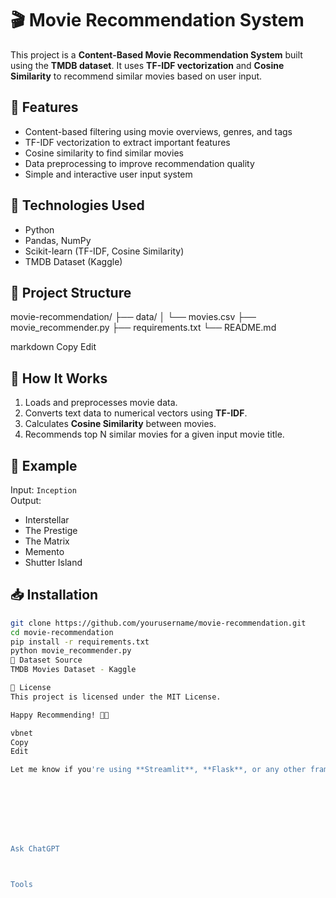# 🎬 Movie Recommendation System

This project is a **Content-Based Movie Recommendation System** built using the **TMDB dataset**. It uses **TF-IDF vectorization** and **Cosine Similarity** to recommend similar movies based on user input.

## 📌 Features

- Content-based filtering using movie overviews, genres, and tags
- TF-IDF vectorization to extract important features
- Cosine similarity to find similar movies
- Data preprocessing to improve recommendation quality
- Simple and interactive user input system

## 🧰 Technologies Used

- Python
- Pandas, NumPy
- Scikit-learn (TF-IDF, Cosine Similarity)
- TMDB Dataset (Kaggle)

## 📂 Project Structure

movie-recommendation/
├── data/
│ └── movies.csv
├── movie_recommender.py
├── requirements.txt
└── README.md

markdown
Copy
Edit

## 🚀 How It Works

1. Loads and preprocesses movie data.
2. Converts text data to numerical vectors using **TF-IDF**.
3. Calculates **Cosine Similarity** between movies.
4. Recommends top N similar movies for a given input movie title.

## 🧪 Example

Input: `Inception`  
Output:  
- Interstellar  
- The Prestige  
- The Matrix  
- Memento  
- Shutter Island

## 📥 Installation

```bash
git clone https://github.com/yourusername/movie-recommendation.git
cd movie-recommendation
pip install -r requirements.txt
python movie_recommender.py
📝 Dataset Source
TMDB Movies Dataset - Kaggle

📄 License
This project is licensed under the MIT License.

Happy Recommending! 🎥🍿

vbnet
Copy
Edit

Let me know if you're using **Streamlit**, **Flask**, or any other framework so I can include that in the README too.








Ask ChatGPT



Tools


